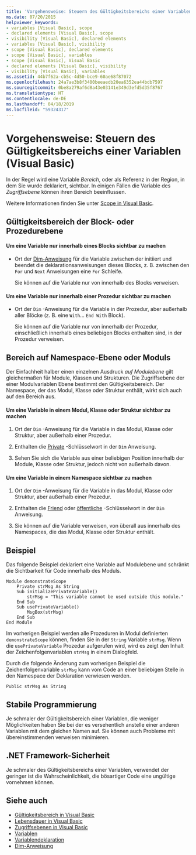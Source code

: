 ```yaml
---
title: 'Vorgehensweise: Steuern des Gültigkeitsbereichs einer Variablen (Visual Basic)'
ms.date: 07/20/2015
helpviewer_keywords:
- variables [Visual Basic], scope
- declared elements [Visual Basic], scope
- visibility [Visual Basic], declared elements
- variables [Visual Basic], visibility
- scope [Visual Basic], declared elements
- scope [Visual Basic], variables
- scope [Visual Basic], Visual Basic
- declared elements [Visual Basic], visibility
- visibility [Visual Basic], variables
ms.assetid: 44b7f62a-cb5c-4d50-bce9-60ae68f87072
ms.openlocfilehash: 24a7ae3b8f3400beeaedb20ea6352ea44bdb7597
ms.sourcegitcommit: 0be8a279af6d8a43e03141e349d3efd5d35f8767
ms.translationtype: HT
ms.contentlocale: de-DE
ms.lasthandoff: 04/18/2019
ms.locfileid: "59324317"
---
```

# <a name="how-to-control-the-scope-of-a-variable-visual-basic"></a>Vorgehensweise: Steuern des Gültigkeitsbereichs einer Variablen (Visual Basic)
In der Regel wird eine Variable *Bereich*, oder als Referenz in der Region, in dem Sie wurde deklariert, sichtbar. In einigen Fällen die Variable des *Zugriffsebene* können ihren Bereich beeinflussen.  
  
 Weitere Informationen finden Sie unter [Scope in Visual Basic](../../../../visual-basic/programming-guide/language-features/declared-elements/scope.md).  
  
## <a name="scope-at-block-or-procedure-level"></a>Gültigkeitsbereich der Block- oder Prozedurebene  
  
#### <a name="to-make-a-variable-visible-only-within-a-block"></a>Um eine Variable nur innerhalb eines Blocks sichtbar zu machen  
  
-   Ort der [Dim-Anweisung](../../../../visual-basic/language-reference/statements/dim-statement.md) für die Variable zwischen der initiiert und beendet die deklarationsanweisungen dieses Blocks, z. B. zwischen den `For` und `Next` Anweisungen eine `For` Schleife.  
  
     Sie können auf die Variable nur von innerhalb des Blocks verweisen.  
  
#### <a name="to-make-a-variable-visible-only-within-a-procedure"></a>Um eine Variable nur innerhalb einer Prozedur sichtbar zu machen  
  
-   Ort der `Dim` -Anweisung für die Variable in der Prozedur, aber außerhalb aller Blöcke (z. B. eine `With`... `End With` Block).  
  
     Sie können auf die Variable nur von innerhalb der Prozedur, einschließlich innerhalb eines beliebigen Blocks enthalten sind, in der Prozedur verweisen.  
  
## <a name="scope-at-module-or-namespace-level"></a>Bereich auf Namespace-Ebene oder Moduls  
 Der Einfachheit halber einen einzelnen Ausdruck *auf Modulebene* gilt gleichermaßen für Module, Klassen und Strukturen. Die Zugriffsebene der einer Modulvariablen Ebene bestimmt den Gültigkeitsbereich. Der Namespace, der das Modul, Klasse oder Struktur enthält, wirkt sich auch auf den Bereich aus.  
  
#### <a name="to-make-a-variable-visible-throughout-a-module-class-or-structure"></a>Um eine Variable in einem Modul, Klasse oder Struktur sichtbar zu machen  
  
1. Ort der `Dim` -Anweisung für die Variable in das Modul, Klasse oder Struktur, aber außerhalb einer Prozedur.  
  
2. Enthalten die [Private](../../../../visual-basic/language-reference/modifiers/private.md) -Schlüsselwort in der `Dim` Anweisung.  
  
3. Sehen Sie sich die Variable aus einer beliebigen Position innerhalb der Module, Klasse oder Struktur, jedoch nicht von außerhalb davon.  
  
#### <a name="to-make-a-variable-visible-throughout-a-namespace"></a>Um eine Variable in einem Namespace sichtbar zu machen  
  
1. Ort der `Dim` -Anweisung für die Variable in das Modul, Klasse oder Struktur, aber außerhalb einer Prozedur.  
  
2. Enthalten die [Friend](../../../../visual-basic/language-reference/modifiers/friend.md) oder [öffentliche](../../../../visual-basic/language-reference/modifiers/public.md) -Schlüsselwort in der `Dim` Anweisung.  
  
3. Sie können auf die Variable verweisen, von überall aus innerhalb des Namespaces, die das Modul, Klasse oder Struktur enthält.  
  
## <a name="example"></a>Beispiel  
 Das folgende Beispiel deklariert eine Variable auf Modulebene und schränkt die Sichtbarkeit für Code innerhalb des Moduls.  
  
```  
Module demonstrateScope  
    Private strMsg As String  
    Sub initializePrivateVariable()  
        strMsg = "This variable cannot be used outside this module."  
    End Sub  
    Sub usePrivateVariable()  
        MsgBox(strMsg)  
    End Sub  
End Module  
```  
  
 Im vorherigen Beispiel werden alle Prozeduren in Modul definierten `demonstrateScope` können, finden Sie in der `String` Variable `strMsg`. Wenn die `usePrivateVariable` Prozedur aufgerufen wird, wird es zeigt den Inhalt der Zeichenfolgenvariablen `strMsg` in einem Dialogfeld.  
  
 Durch die folgende Änderung zum vorherigen Beispiel die Zeichenfolgenvariable `strMsg` kann vom Code an einer beliebigen Stelle in den Namespace der Deklaration verwiesen werden.  
  
```  
Public strMsg As String  
```  
  
## <a name="robust-programming"></a>Stabile Programmierung  
 Je schmaler der Gültigkeitsbereich einer Variablen, die weniger Möglichkeiten haben Sie bei der es versehentlich anstelle einer anderen Variablen mit dem gleichen Namen auf. Sie können auch Probleme mit übereinstimmenden verweisen minimieren.  
  
## <a name="net-framework-security"></a>.NET Framework-Sicherheit  
 Je schmaler des Gültigkeitsbereichs einer Variablen, verwendet der geringer ist die Wahrscheinlichkeit, die bösartiger Code eine ungültige vornehmen können.  
  
## <a name="see-also"></a>Siehe auch

- [Gültigkeitsbereich in Visual Basic](../../../../visual-basic/programming-guide/language-features/declared-elements/scope.md)
- [Lebensdauer in Visual Basic](../../../../visual-basic/programming-guide/language-features/declared-elements/lifetime.md)
- [Zugriffsebenen in Visual Basic](../../../../visual-basic/programming-guide/language-features/declared-elements/access-levels.md)
- [Variablen](../../../../visual-basic/programming-guide/language-features/variables/index.md)
- [Variablendeklaration](../../../../visual-basic/programming-guide/language-features/variables/variable-declaration.md)
- [Dim-Anweisung](../../../../visual-basic/language-reference/statements/dim-statement.md)
